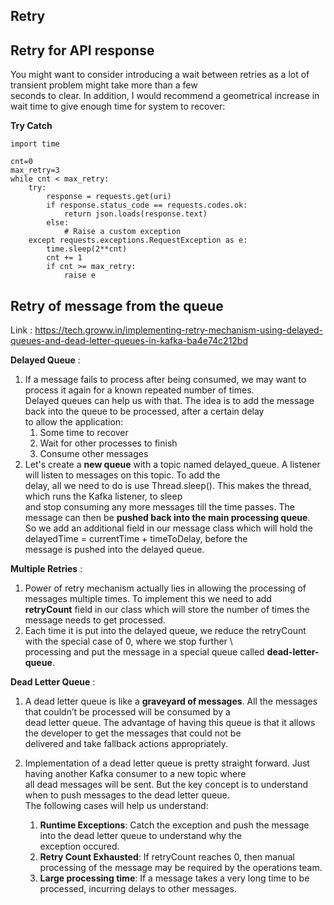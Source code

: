 ## Retry 


## Retry for API response 

You might want to consider introducing a wait between retries as a lot of transient problem might take more than a few \
seconds to clear. In addition, I would recommend a geometrical increase in wait time to give enough time for system to recover:

**Try Catch**

```
import time

cnt=0
max_retry=3
while cnt < max_retry:
    try:
        response = requests.get(uri)
        if response.status_code == requests.codes.ok:
            return json.loads(response.text)
        else:
            # Raise a custom exception
    except requests.exceptions.RequestException as e:
        time.sleep(2**cnt)
        cnt += 1
        if cnt >= max_retry:
            raise e
```

## Retry of message from the queue 

Link : https://tech.groww.in/implementing-retry-mechanism-using-delayed-queues-and-dead-letter-queues-in-kafka-ba4e74c212bd 

**Delayed Queue** : 
1. If a message fails to process after being consumed, we may want to process it again for a known repeated number of times. \
Delayed queues can help us with that. The idea is to add the message back into the queue to be processed, after a certain delay \
to allow the application:
    1. Some time to recover
    2. Wait for other processes to finish
    3. Consume other messages
2. Let's create a **new queue** with a topic named delayed_queue. A listener will listen to messages on this topic. To add the \
   delay, all we need to do is use Thread.sleep(<time in ms>). This makes the thread, which runs the Kafka listener, to sleep \
   and stop consuming any more messages till the time passes. The message can then be **pushed back into the main processing queue**. \
   So we add an additional field in our message class which will hold the delayedTime = currentTime + timeToDelay, before the \
   message is pushed into the delayed queue. 

**Multiple Retries** : 
1. Power of retry mechanism actually lies in allowing the processing of messages multiple times. To implement this we need to add \
   **retryCount** field in our class which will store the number of times the message needs to get processed. 
2. Each time it is put into the delayed queue, we reduce the retryCount with the special case of 0, where we stop further  \  
   processing and put the message in a special queue called **dead-letter-queue**.

**Dead Letter Queue** : 
1. A dead letter queue is like a **graveyard of messages**. All the messages that couldn’t be processed will be consumed by a \
   dead letter queue. The advantage of having this queue is that it allows the developer to get the messages that could not be \
   delivered and take fallback actions appropriately.

2. Implementation of a dead letter queue is pretty straight forward. Just having another Kafka consumer to a new topic where \
   all dead messages will be sent. But the key concept is to understand when to push messages to the dead letter queue. \
   The following cases will help us understand:
    1. **Runtime Exceptions**: Catch the exception and push the message into the dead letter queue to understand why the \
       exception occured.
    2. **Retry Count Exhausted**: If retryCount reaches 0, then manual processing of the message may be required by the operations team.
    3. **Large processing time**: If a message takes a very long time to be processed, incurring delays to other messages.
